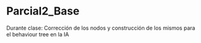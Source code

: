 # Parcial2_Base
 
Durante clase:
Corrección de los nodos y construcción de los mismos para el behaviour tree en la IA
